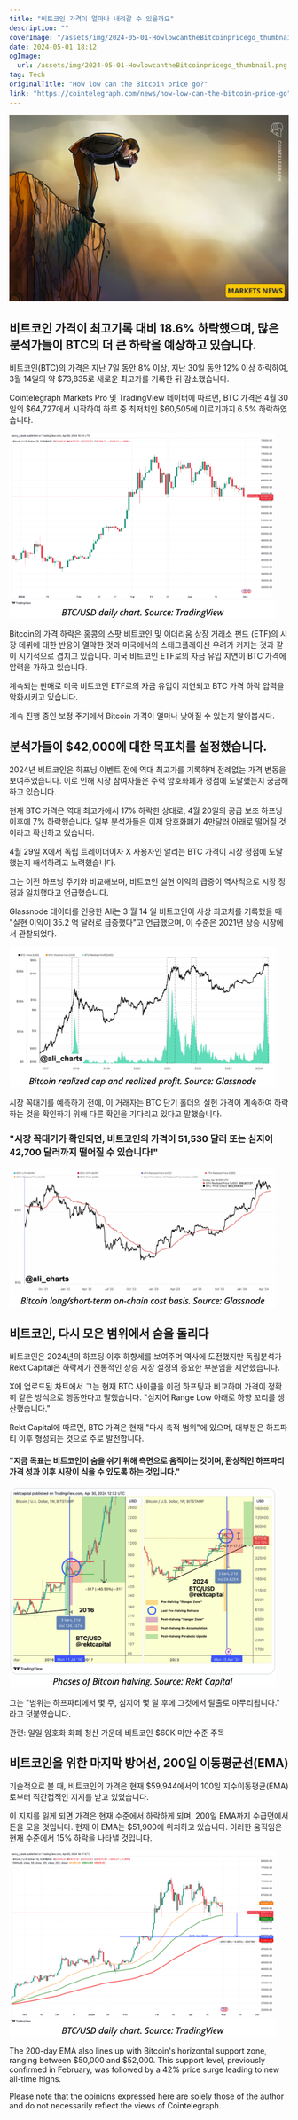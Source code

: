 ```yaml
---
title: "비트코인 가격이 얼마나 내려갈 수 있을까요"
description: ""
coverImage: "/assets/img/2024-05-01-HowlowcantheBitcoinpricego_thumbnail.png"
date: 2024-05-01 18:12
ogImage: 
  url: /assets/img/2024-05-01-HowlowcantheBitcoinpricego_thumbnail.png
tag: Tech
originalTitle: "How low can the Bitcoin price go?"
link: "https://cointelegraph.com/news/how-low-can-the-bitcoin-price-go"
---
```



![How low can the Bitcoin price go](/assets/img/2024-05-01-HowlowcantheBitcoinpricego_thumbnail.png)

## 비트코인 가격이 최고기록 대비 18.6% 하락했으며, 많은 분석가들이 BTC의 더 큰 하락을 예상하고 있습니다.

비트코인(BTC)의 가격은 지난 7일 동안 8% 이상, 지난 30일 동안 12% 이상 하락하여, 3월 14일의 약 $73,835로 새로운 최고가를 기록한 뒤 감소했습니다.

Cointelegraph Markets Pro 및 TradingView 데이터에 따르면, BTC 가격은 4월 30일의 $64,727에서 시작하여 하루 중 최저치인 $60,505에 이르기까지 6.5% 하락하였습니다.



![Bitcoin price drop](/assets/img/2024-05-01-HowlowcantheBitcoinpricego_0.png)

Bitcoin의 가격 하락은 홍콩의 스팟 비트코인 및 이더리움 상장 거래소 펀드 (ETF)의 시장 데뷔에 대한 반응이 열악한 것과 미국에서의 스태그플레이션 우려가 커지는 것과 같이 시기적으로 겹치고 있습니다. 미국 비트코인 ETF로의 자금 유입 지연이 BTC 가격에 압력을 가하고 있습니다.

계속되는 판매로 미국 비트코인 ETF로의 자금 유입이 지연되고 BTC 가격 하락 압력을 악화시키고 있습니다.

계속 진행 중인 보정 주기에서 Bitcoin 가격이 얼마나 낮아질 수 있는지 알아봅시다.

## 분석가들이 $42,000에 대한 목표치를 설정했습니다.



2024년 비트코인은 하프닝 이벤트 전에 역대 최고가를 기록하며 전례없는 가격 변동을 보여주었습니다. 이로 인해 시장 참여자들은 주력 암호화폐가 정점에 도달했는지 궁금해하고 있습니다.

현재 BTC 가격은 역대 최고가에서 17% 하락한 상태로, 4월 20일의 공급 보조 하프닝 이후에 7% 하락했습니다. 일부 분석가들은 이제 암호화폐가 4만달러 아래로 떨어질 것이라고 확신하고 있습니다.

4월 29일 X에서 독립 트레이더이자 X 사용자인 알리는 BTC 가격이 시장 정점에 도달했는지 해석하려고 노력했습니다.

그는 이전 하프닝 주기와 비교해보며, 비트코인 실현 이익의 급증이 역사적으로 시장 정점과 일치했다고 언급했습니다.



Glassnode 데이터를 인용한 Ali는 3 월 14 일 비트코인이 사상 최고치를 기록했을 때 "실현 이익이 35.2 억 달러로 급증했다"고 언급했으며, 이 수준은 2021년 상승 시장에서 관찰되었다.

![Bitcoin Price Chart](/assets/img/2024-05-01-HowlowcantheBitcoinpricego_1.png)

시장 꼭대기를 예측하기 전에, 이 거래자는 BTC 단기 홀더의 실현 가격이 계속하여 하락하는 것을 확인하기 위해 다른 확인을 기다리고 있다고 말했습니다.

### "시장 꼭대기가 확인되면, 비트코인의 가격이 51,530 달러 또는 심지어 42,700 달러까지 떨어질 수 있습니다!"



![Bitcoin price chart](/assets/img/2024-05-01-HowlowcantheBitcoinpricego_2.png)

## 비트코인, 다시 모은 범위에서 숨을 돌리다

비트코인은 2024년의 하프팅 이후 하향세를 보여주며 역사에 도전했지만 독립분석가 Rekt Capital은 하락세가 전통적인 상승 시장 설정의 중요한 부분임을 제안했습니다.

X에 업로드된 차트에서 그는 현재 BTC 사이클을 이전 하프팅과 비교하며 가격이 정확히 같은 방식으로 행동한다고 말했습니다. "심지어 Range Low 아래로 하향 꼬리를 생산했습니다."



Rekt Capital에 따르면, BTC 가격은 현재 "다시 축적 범위"에 있으며, 대부분은 하프파티 이후 형성되는 것으로 주로 발전합니다.

#### "지금 목표는 비트코인이 숨을 쉬기 위해 측면으로 움직이는 것이며, 환상적인 하프파티 가격 성과 이후 시장이 식을 수 있도록 하는 것입니다."

![How low can the Bitcoin price go](/assets/img/2024-05-01-HowlowcantheBitcoinpricego_3.png)

그는 "범위는 하프파티에서 몇 주, 심지어 몇 달 후에 그것에서 탈출로 마무리됩니다." 라고 덧붙였습니다.



관련: 일일 암호화 화폐 청산 가운데 비트코인 $60K 미만 수준 주목

## 비트코인을 위한 마지막 방어선, 200일 이동평균선(EMA)

기술적으로 볼 때, 비트코인의 가격은 현재 $59,944에서의 100일 지수이동평균(EMA)로부터 직간접적인 지지를 받고 있었습니다.

이 지지를 잃게 되면 가격은 현재 수준에서 하락하게 되며, 200일 EMA까지 수급면에서 돈을 모을 것입니다. 현재 이 EMA는 $51,900에 위치하고 있습니다. 이러한 움직임은 현재 수준에서 15% 하락을 나타낼 것입니다.



![Bitcoin price chart](/assets/img/2024-05-01-HowlowcantheBitcoinpricego_4.png)

The 200-day EMA also lines up with Bitcoin's horizontal support zone, ranging between $50,000 and $52,000. This support level, previously confirmed in February, was followed by a 42% price surge leading to new all-time highs.

Please note that the opinions expressed here are solely those of the author and do not necessarily reflect the views of Cointelegraph.